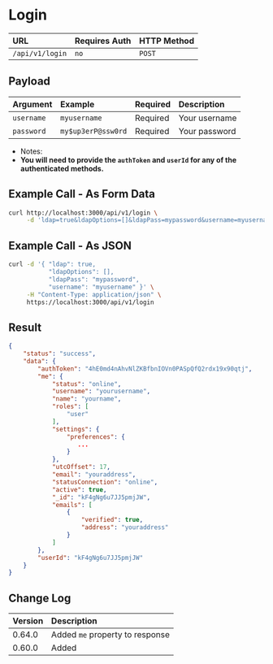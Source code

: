 # Login

| URL             | Requires Auth | HTTP Method |
| :-------------- | :------------ | :---------- |
| `/api/v1/login` | `no`          | `POST`      |

## Payload

| Argument   | Example            | Required | Description   |
| :--------- | :----------------- | :------- | :------------ |
| `username` | `myusername`       | Required | Your username |
| `password` | `my$up3erP@ssw0rd` | Required | Your password |

- Notes:
- **You will need to provide the `authToken` and `userId` for any of the authenticated methods.**

## Example Call - As Form Data

```bash
curl http://localhost:3000/api/v1/login \
     -d 'ldap=true&ldapOptions=[]&ldapPass=mypassword&username=myusername'
```

## Example Call - As JSON

```bash
curl -d '{ "ldap": true,
           "ldapOptions": [],
           "ldapPass": "mypassword",
           "username": "myusername" }' \
     -H "Content-Type: application/json" \
     https://localhost:3000/api/v1/login
```

## Result

```json
{
    "status": "success",
    "data": {
        "authToken": "4hE0md4nAhvNlZKBfbnIOVn0PASpQfQ2rdx19x90qtj",
        "me": {
            "status": "online",
            "username": "yourusername",
            "name": "yourname",
            "roles": [
                "user"
            ],
            "settings": {
                "preferences": {
                   ...
                }
            },
            "utcOffset": 17,
            "email": "youraddress",
            "statusConnection": "online",
            "active": true,
            "_id": "kF4gNg6u7JJ5pmjJW",
            "emails": [
                {
                    "verified": true,
                    "address": "youraddress"
                }
            ]
        },
        "userId": "kF4gNg6u7JJ5pmjJW"
    }
}
```

## Change Log

| Version | Description |
| :--- | :--- |
| 0.64.0 | Added `me` property to response |
| 0.60.0 | Added |
